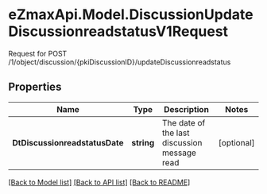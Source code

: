 # eZmaxApi.Model.DiscussionUpdateDiscussionreadstatusV1Request
Request for POST /1/object/discussion/{pkiDiscussionID}/updateDiscussionreadstatus

## Properties

Name | Type | Description | Notes
------------ | ------------- | ------------- | -------------
**DtDiscussionreadstatusDate** | **string** | The date of the last discussion message read | [optional] 

[[Back to Model list]](../README.md#documentation-for-models) [[Back to API list]](../README.md#documentation-for-api-endpoints) [[Back to README]](../README.md)

